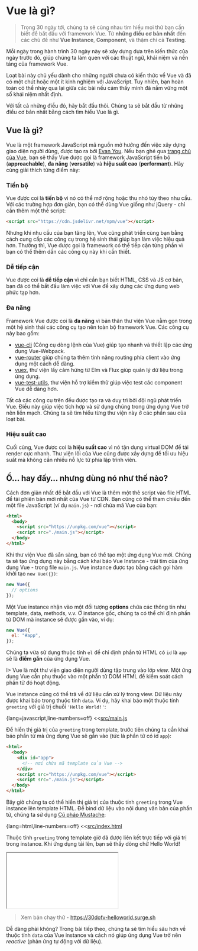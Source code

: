 # Vue là gì?

> Trong 30 ngày tới, chúng ta sẽ cùng nhau tìm hiểu mọi thứ bạn cần biết để bắt đầu với framework Vue. Từ **những điều cơ bản nhất** đến các chủ đề như **Vue Instance**, **Component**, và thậm chí cả **Testing**.

Mỗi ngày trong hành trình 30 ngày này sẽ xây dựng dựa trên kiến thức của ngày trước đó, giúp chúng ta làm quen với các thuật ngữ, khái niệm và nền tảng của framework Vue.

Loạt bài này chủ yếu dành cho những người chưa có kiến thức về Vue và đã có một chút hoặc một ít kinh nghiệm với JavaScript. Tuy nhiên, bạn hoàn toàn có thể nhảy qua lại giữa các bài nếu cảm thấy mình đã nắm vững một số khái niệm nhất định.

Với tất cả những điều đó, hãy bắt đầu thôi. Chúng ta sẽ bắt đầu từ những điều cơ bản nhất bằng cách tìm hiểu Vue là gì.

## Vue là gì?

Vue là một framework JavaScript mã nguồn mở hướng đến việc xây dựng giao diện người dùng, được tạo ra bởi [Evan You](https://twitter.com/youyuxi?lang=en). Nếu bạn ghé qua [trang chủ của Vue](https://vuejs.org/), bạn sẽ thấy Vue được gọi là framework JavaScript tiến bộ (**approachable**), **đa năng** (**versatile**) và **hiệu suất cao** (**performant**). Hãy cùng giải thích từng điểm này:

### Tiến bộ

Vue được coi là **tiến bộ** vì nó có thể mở rộng hoặc thu nhỏ tùy theo nhu cầu. Với các trường hợp đơn giản, bạn có thể dùng Vue giống như jQuery - chỉ cần thêm một thẻ script:

```html
<script src="https://cdn.jsdelivr.net/npm/vue"></script>
```

Nhưng khi nhu cầu của bạn tăng lên, Vue cũng phát triển cùng bạn bằng cách cung cấp các công cụ trong hệ sinh thái giúp bạn làm việc hiệu quả hơn. Thường thì, Vue được gọi là framework có thể tiếp cận từng phần vì bạn có thể thêm dần các công cụ này khi cần thiết.

### Dễ tiếp cận

Vue được coi là **dễ tiếp cận** vì chỉ cần bạn biết HTML, CSS và JS cơ bản, bạn đã có thể bắt đầu làm việc với Vue để xây dựng các ứng dụng web phức tạp hơn.

### Đa năng

Framework Vue được coi là **đa năng** vì bản thân thư viện Vue nằm gọn trong một hệ sinh thái các công cụ tạo nên toàn bộ framework Vue. Các công cụ này bao gồm:

- [vue-cli](https://cli.vuejs.org/) (Công cụ dòng lệnh của Vue) giúp tạo nhanh và thiết lập các ứng dụng Vue-Webpack.
- [vue-router](https://router.vuejs.org/) giúp chúng ta thêm tính năng routing phía client vào ứng dụng một cách dễ dàng.
- [vuex](https://vuex.vuejs.org/guide/), thư viện lấy cảm hứng từ Elm và Flux giúp quản lý dữ liệu trong ứng dụng.
- [vue-test-utils](https://vue-test-utils.vuejs.org/), thư viện hỗ trợ kiểm thử giúp việc test các component Vue dễ dàng hơn.

Tất cả các công cụ trên đều được tạo ra và duy trì bởi đội ngũ phát triển Vue. Điều này giúp việc tích hợp và sử dụng chúng trong ứng dụng Vue trở nên liền mạch. Chúng ta sẽ tìm hiểu từng thư viện này ở các phần sau của loạt bài.

### Hiệu suất cao

Cuối cùng, Vue được coi là **hiệu suất cao** vì nó tận dụng virtual DOM để tái render cực nhanh. Thư viện lõi của Vue cũng được xây dựng để tối ưu hiệu suất mà không cần nhiều nỗ lực từ phía lập trình viên.

## Ồ… hay đấy… nhưng dùng nó như thế nào?

Cách đơn giản nhất để bắt đầu với Vue là thêm một thẻ script vào file HTML để tải phiên bản mới nhất của Vue từ CDN. Bạn cũng có thể tham chiếu đến một file JavaScript (ví dụ `main.js`) - nơi chứa mã Vue của bạn:

```html
<html>
  <body>
    <script src="https://unpkg.com/vue"></script>
    <script src="./main.js"></script>
  </body>
</html>
```

Khi thư viện Vue đã sẵn sàng, bạn có thể tạo một ứng dụng Vue mới. Chúng ta sẽ tạo ứng dụng này bằng cách khai báo Vue Instance - trái tim của ứng dụng Vue - trong file `main.js`. Vue instance được tạo bằng cách gọi hàm khởi tạo `new Vue({})`:

```javascript
new Vue({
  // options
});
```

Một Vue instance nhận vào một đối tượng **options** chứa các thông tin như template, data, methods, v.v. Ở instance gốc, chúng ta có thể chỉ định phần tử DOM mà instance sẽ được gắn vào, ví dụ:

```javascript
new Vue({
  el: "#app",
});
```

Chúng ta vừa sử dụng thuộc tính `el` để chỉ định phần tử HTML có `id` là `app` sẽ là **điểm gắn** của ứng dụng Vue.

I> Vue là một thư viện giao diện người dùng tập trung vào lớp _view_. Một ứng dụng Vue cần phụ thuộc vào một phần tử DOM HTML để kiểm soát cách phần tử đó hoạt động.

Vue instance cũng có thể trả về dữ liệu cần xử lý trong view. Dữ liệu này được khai báo trong thuộc tính `data`. Ví dụ, hãy khai báo một thuộc tính `greeting` với giá trị chuỗi `'Hello World!'`:

{lang=javascript,line-numbers=off}
<<[src/main.js](./src/main.js)

Để hiển thị giá trị của `greeting` trong template, trước tiên chúng ta cần khai báo phần tử mà ứng dụng Vue sẽ gắn vào (tức là phần tử có id `app`):

```html
<html>
  <body>
    <div id="app">
      <!-- nơi chứa mã template của Vue -->
    </div>
    <script src="https://unpkg.com/vue"></script>
    <script src="./main.js"></script>
  </body>
</html>
```

Bây giờ chúng ta có thể hiển thị giá trị của thuộc tính `greeting` trong Vue instance lên template HTML. Để bind dữ liệu vào nội dung văn bản của phần tử, chúng ta sử dụng [Cú pháp Mustache](https://vuejs.org/v2/guide/syntax.html#Text):

{lang=html,line-numbers=off}
<<[src/index.html](./src/index.html)

Thuộc tính `greeting` trong template giờ đã được liên kết trực tiếp với giá trị trong instance. Khi ứng dụng tải lên, bạn sẽ thấy dòng chữ Hello World!

<iframe src='./src/index.html'  ></iframe>

> Xem bản chạy thử - https://30dofv-helloworld.surge.sh

Dễ dàng phải không? Trong bài tiếp theo, chúng ta sẽ tìm hiểu sâu hơn về thuộc tính `data` của Vue instance và cách nó giúp ứng dụng Vue trở nên _reactive_ (phản ứng tự động với dữ liệu).
